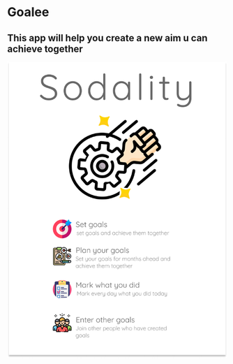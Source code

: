 # Goalee
## This app will help you create a new aim u can achieve together
![alt text](preview/preview.png)
